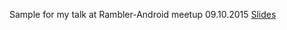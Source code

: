 Sample for my talk at Rambler-Android meetup 09.10.2015
[Slides](http://www.slideshare.net/olegosipenko/android-vector-drawable-52671249)